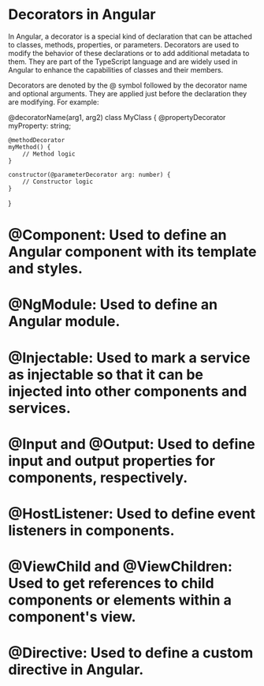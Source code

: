 # Decorators in Angular
In Angular, a decorator is a special kind of declaration that can be attached to classes, methods, properties, or parameters. Decorators are used to modify the behavior of these declarations or to add additional metadata to them. They are part of the TypeScript language and are widely used in Angular to enhance the capabilities of classes and their members.

Decorators are denoted by the @ symbol followed by the decorator name and optional arguments. They are applied just before the declaration they are modifying. For example:


@decoratorName(arg1, arg2)
class MyClass {
    @propertyDecorator
    myProperty: string;

    @methodDecorator
    myMethod() {
        // Method logic
    }

    constructor(@parameterDecorator arg: number) {
        // Constructor logic
    }
}


# @Component: Used to define an Angular component with its template and styles.

# @NgModule: Used to define an Angular module.

# @Injectable: Used to mark a service as injectable so that it can be injected into other components and services.

# @Input and @Output: Used to define input and output properties for components, respectively.

# @HostListener: Used to define event listeners in components.

# @ViewChild and @ViewChildren: Used to get references to child components or elements within a component's view.

# @Directive: Used to define a custom directive in Angular.